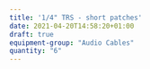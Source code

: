 ```yaml
---
title: '1/4" TRS - short patches'
date: 2021-04-20T14:58:20+01:00
draft: true
equipment-group: "Audio Cables"
quantity: "6"
---
```





